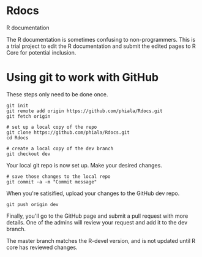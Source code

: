 # Rdocs
R documentation

The R documentation is sometimes confusing to non-programmers. This is a trial project to edit the R documentation and submit the edited pages to R Core for potential inclusion.



# Using git to work with GitHub

These steps only need to be done once.

	git init
	git remote add origin https://github.com/phiala/Rdocs.git
	git fetch origin

	# set up a local copy of the repo
	git clone https://github.com/phiala/Rdocs.git
	cd Rdocs

	# create a local copy of the dev branch
	git checkout dev


Your local git repo is now set up. Make your desired changes.

	# save those changes to the local repo
	git commit -a -m "Commit message"

When you're satisified, upload your changes to the GitHub dev repo.

	git push origin dev

Finally, you'll go to the GitHub page and submit a pull request with more details. One of the admins will review your request and add it to the dev branch.

The master branch matches the R-devel version, and is not updated until R core has reviewed changes.
